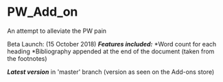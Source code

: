 # PW_Add_on
An attempt to alleviate the PW pain

Beta Launch: (15 October 2018)
***Features included:***
*Word count for each heading
*Bibliography appended at the end of the document (taken from the footnotes)


***Latest version*** in 'master' branch (version as seen on the Add-ons store)
